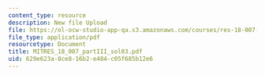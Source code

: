 ```yaml
---
content_type: resource
description: New file Upload
file: https://ol-ocw-studio-app-qa.s3.amazonaws.com/courses/res-18-007-calculus-revisited-multivariable-calculus-fall-2011/629e623a8ce816b2e484c05f685b12e6_MITRES_18_007_partIII_sol03.pdf
file_type: application/pdf
resourcetype: Document
title: MITRES_18_007_partIII_sol03.pdf
uid: 629e623a-8ce8-16b2-e484-c05f685b12e6
---
```

